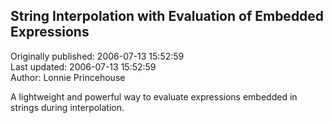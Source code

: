 ## String Interpolation with Evaluation of Embedded Expressions  
Originally published: 2006-07-13 15:52:59  
Last updated: 2006-07-13 15:52:59  
Author: Lonnie Princehouse  
  
A lightweight and powerful way to evaluate expressions embedded in strings during interpolation.